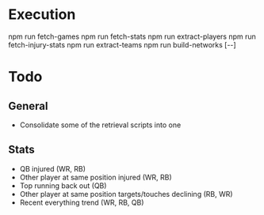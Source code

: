 # Execution

npm run fetch-games
npm run fetch-stats
npm run extract-players
npm run fetch-injury-stats
npm run extract-teams
npm run build-networks [--]

# Todo

## General

* Consolidate some of the retrieval scripts into one

## Stats

* QB injured (WR, RB)
* Other player at same position injured (WR, RB)
* Top running back out (QB)
* Other player at same position targets/touches declining (RB, WR)
* Recent everything trend (WR, RB, QB)